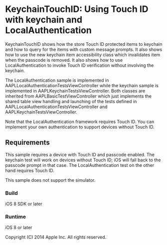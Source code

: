 # KeychainTouchID: Using Touch ID with keychain and LocalAuthentication

KeychainTouchID shows how the store Touch ID protected items to keychain and how to query for the items with custom message prompts. It also shows how to use the new keychain item accessibility class which invalidates item when the passcode is removed. It also shows how to use LocalAuthentication to invoke Touch ID verification without involving the keychain.

The LocalAuthentication sample is implemented in AAPLLocalAuthenticationTestsViewController while the keychain sample is implemented in AAPLKeychainTestsViewController. Both classes are inherited from AAPLBasicTestViewController which just implements the shared table view handling and launching of the tests defined in AAPLLocalAuthenticationTestsViewController and AAPLKeychainTestsViewController.

Note that the LocalAuthentication framework requires Touch ID. You can implement your own authentication to support devices without Touch ID.

## Requirements
This sample requires a device with Touch ID and passcode enabled. The keychain test will work on devices without Touch ID; iOS will fall back to the passcode prompt in that case. The LocalAuthentication test on the other hand requires Touch ID.

This sample does not support the simulator.

### Build

iOS 8 SDK or later

### Runtime

iOS 8 or later

Copyright (C) 2014 Apple Inc. All rights reserved.
